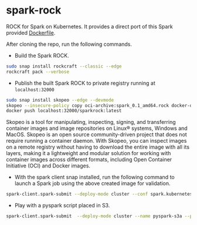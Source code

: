 # spark-rock
ROCK for Spark on Kubernetes. It provides a direct port of this Spark provided [Dockerfile](https://github.com/apache/spark/blob/master/resource-managers/kubernetes/docker/src/main/dockerfiles/spark/Dockerfile).

After cloning the repo, run the following commands.

- Build the Spark ROCK.
```bash
sudo snap install rockcraft --classic --edge
rockcraft pack --verbose
```

- Publish the built Spark ROCK to private registry running at ```localhost:32000```
```bash
sudo snap install skopeo --edge --devmode
skopeo --insecure-policy copy oci-archive:spark_0.1_amd64.rock docker-daemon:localhost:32000/sparkrock:latest
docker push localhost:32000/sparkrock:latest
```
Skopeo is a tool for manipulating, inspecting, signing, and transferring container images and image repositories on Linux® systems, Windows and MacOS. 
Skopeo is an open source community-driven project that does not require running a container daemon.
With Skopeo, you can inspect images on a remote registry without having to download the entire image with all its layers, 
making it a lightweight and modular solution for working with container images across different formats, including Open Container Initiative (OCI) and Docker images.

- With the spark client snap installed, run the following command to launch a Spark job using the above created image for validation.
```bash
spark-client.spark-submit --deploy-mode cluster --conf spark.kubernetes.container.image=localhost:32000/sparkrock:latest --class org.apache.spark.examples.SparkPi local:///opt/spark/examples/jars/spark-examples_2.12-3.3.0.jar 100
```

- Play with a pyspark script placed in S3.
```bash
spark-client.spark-submit  --deploy-mode cluster --name pyspark-s3a --properties-file <path to spark-defaults.conf> --conf spark.kubernetes.container.image='localhost:32000/sparkrock:latest' <S3 location of pyspark script>
```
